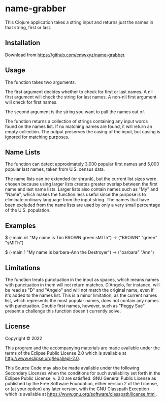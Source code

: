 # name-grabber

This Clojure application takes a string input and returns just the names in that string, first or last.

## Installation

Download from https://github.com/cmwxyz/name-grabber.

## Usage

The function takes two arguments.

The first argument decides whether to check for first or last names. A nil first argument will check the string for last names. A non-nil first argument will check for first names.

The second argument is the string you want to pull the names out of.

The function returns a collection of strings containing any input words found on the names list. If no matching names are found, it will return an empty collection. The output preserves the casing of the input, but casing is ignored for matching purposes.

## Name Lists

The function can detect approximately 3,000 popular first names and 5,000 popular last names, taken from U.S. census data.

The name lists can be extended (or shrunk), but the current list sizes were chosen because using larger lists creates greater overlap between the first name and last name lists. Larger lists also contain names such as "My" and "Name", which makes the function less useful since the purpose is to eliminate ordinary language from the input string. The names that have been excluded from the name lists are used by only a very small percentage of the U.S. population.

## Examples

$ (-main nil "My name is Tim BROWN green sMITh")
-> ("BROWN" "green" "sMITh")

$ (-main 1 "My name is barbara-Ann the Destroyer")
-> ("barbara" "Ann")

## Limitations

The function treats punctuation in the input as spaces, which means names with punctuation in them will not return matches. D'Angelo, for instance, will be read as "D" and "Angelo" and will not match the original name, even if it's added to the names list. This is a minor limitation, as the current names list, which represents the most popular names, does not contain any names with punctuation. Double first names, however, such as "Peggy Sue" present a challenge this function doesn't currently solve.


## License

Copyright © 2022 

This program and the accompanying materials are made available under the terms of the Eclipse Public License 2.0 which is available at http://www.eclipse.org/legal/epl-2.0.

This Source Code may also be made available under the following Secondary Licenses when the conditions for such availability set forth in the Eclipse Public License, v. 2.0 are satisfied: GNU General Public License as published by the Free Software Foundation, either version 2 of the License, or (at your option) any later version, with the GNU Classpath Exception which is available at https://www.gnu.org/software/classpath/license.html.
